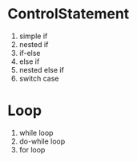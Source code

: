 # ControlStatement
1. simple if
2. nested if
3. if-else
4. else if
5. nested else if
6. switch case

# Loop
1. while loop
2. do-while loop
3. for loop
